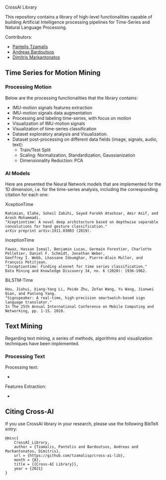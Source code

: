 CrossAI Library

This repository contains a library of high-level functionalities capable of building 
Artificial Intelligence processing pipelines for Time-Series and Natural Language Processing.

Contributors:
* [Pantelis Tzamalis](https://www.linkedin.com/in/pantelis-tzamalis/)
* [Andreas Bardoutsos](https://www.linkedin.com/in/andreasbardoutsos/)
* [Dimitris Markantonatos](https://www.linkedin.com/in/dimitris-markantonatos-4a7b25196/)

## Time Series for Motion Mining

### Processing Motion

Below are the processing functionalities that the library contains:

* IMU-motion signals features extraction
* IMU-motion signals data augmentation 
* Processing and labeling time-series, with focus on motion
* Visualization of IMU-motion signals
* Visualization of time-series classification
* Dataset exploratory analysis and Visualization. 
* Dataset post-processing on different data fields (image, signals, audio, text):
  * Train/Test Split
  * Scaling: Normalization, Standardization, Gaussianization
  * Dimensionality Reduction: PCA

### AI Models

Here are presented the Neural Network models that are implemented for the 1D dimension, 
i.e. for the time-series analysis, including the corresponding citation for each one:

XceptionTime
```
Rahimian, Elahe, Soheil Zabihi, Seyed Farokh Atashzar, Amir Asif, and Arash Mohammadi. 
"Xceptiontime: A novel deep architecture based on depthwise separable convolutions for hand gesture classification." 
arXiv preprint arXiv:1911.03803 (2019).
```

InceptionTime
```
Fawaz, Hassan Ismail, Benjamin Lucas, Germain Forestier, Charlotte Pelletier, Daniel F. Schmidt, Jonathan Weber, 
Geoffrey I. Webb, Lhassane Idoumghar, Pierre-Alain Muller, and François Petitjean. 
"Inceptiontime: Finding alexnet for time series classification." 
Data Mining and Knowledge Discovery 34, no. 6 (2020): 1936-1962.
```

BiLSTM-Time
```
Hou, Jiahui, Xiang-Yang Li, Peide Zhu, Zefan Wang, Yu Wang, Jianwei Qian, and Panlong Yang. 
"Signspeaker: A real-time, high-precision smartwatch-based sign language translator." 
In The 25th Annual International Conference on Mobile Computing and Networking, pp. 1-15. 2019.
```

## Text Mining

Regarding text mining, a series of methods, algorithms and visualization techniques have been
implemented.

### Processing Text

Processing text:

* 

Features Extraction:

*

## Citing Cross-AI

If you use CrossAI library in your research, please use the following BibTeX entry:

```
@misc{
    CrossAI_Library, 
    author = {Tzamalis, Pantelis and Bardoutsos, Andreas and Markantonatos, Dimitris}, 
    url = {https://github.com/tzamalisp/cross-ai-lib}, 
    month = {8}, 
    title = {{Cross-AI Library}}, 
    year = {2021}
}
```
